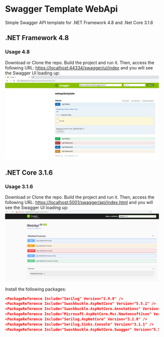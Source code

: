 # Swagger Template WebApi

Simple Swagger API template for .NET Framework 4.8 and .Net Core 3.1.6

## .NET Framework 4.8

### Usage 4.8

Download or Clone the repo. Build the project and run it. Then, access the following URL: <https://localhost:44334/swagger/ui/index> and you will see the Swagger UI loading up:
![Swagger48](https://github.com/JordiCorbilla/SwaggerTemplateApi/raw/master/Swagger48.png)

## .NET Core 3.1.6

### Usage 3.1.6

Download or Clone the repo. Build the project and run it. Then, access the following URL: <https://localhost:5001/swagger/api/index.html> and you will see the Swagger UI loading up:
![Swagger315](https://github.com/JordiCorbilla/SwaggerTemplateApi/raw/master/Swagger315.png)

Install the following packages:

```json
<PackageReference Include="Serilog" Version="2.9.0" />
<PackageReference Include="Swashbuckle.AspNetCore" Version="5.5.1" />
<PackageReference Include="Swashbuckle.AspNetCore.Annotations" Version="5.5.1" />
<PackageReference Include="Microsoft.AspNetCore.Mvc.NewtonsoftJson" Version="3.1.6" />
<PackageReference Include="Serilog.AspNetCore" Version="3.2.0" />
<PackageReference Include="Serilog.Sinks.Console" Version="3.1.1" />
<PackageReference Include="Swashbuckle.AspNetCore.Swagger" Version="5.5.1" />
```

